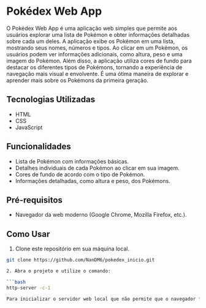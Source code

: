 # Pokédex Web App

O Pokédex Web App é uma aplicação web simples que permite aos usuários explorar uma lista de Pokémon e obter informações detalhadas sobre cada um deles. A aplicação exibe os Pokémon em uma lista, mostrando seus nomes, números e tipos. Ao clicar em um Pokémon, os usuários podem ver informações adicionais, como altura, peso e uma imagem do Pokémon. Além disso, a aplicação utiliza cores de fundo para destacar os diferentes tipos de Pokémons, tornando a experiência de navegação mais visual e envolvente. É uma ótima maneira de explorar e aprender mais sobre os Pokémons da primeira geração.

## Tecnologias Utilizadas

- HTML
- CSS
- JavaScript

## Funcionalidades

- Lista de Pokémon com informações básicas.
- Detalhes individuais de cada Pokémon ao clicar em sua imagem.
- Cores de fundo de acordo com o tipo de Pokémon.
- Informações detalhadas, como altura e peso, dos Pokémons.

## Pré-requisitos

- Navegador da web moderno (Google Chrome, Mozilla Firefox, etc.).

## Como Usar

1. Clone este repositório em sua máquina local.

```bash
git clone https://github.com/NanDM6/pokedex_inicio.git

2. Abra o projeto e utilize o comando:

```bash
http-server -c-1

Para inicializar o servidor web local que não permite que o navegador faça cache dos arquivos, garantindo que as alterações recentes sejam sempre carregadas durante o desenvolvimento de um site ou aplicativo da web.
